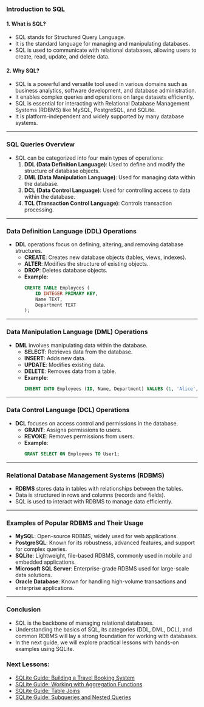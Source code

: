 ### **Introduction to SQL**

#### 1. **What is SQL?**
   - SQL stands for Structured Query Language.
   - It is the standard language for managing and manipulating databases.
   - SQL is used to communicate with relational databases, allowing users to create, read, update, and delete data.

#### 2. **Why SQL?**
   - SQL is a powerful and versatile tool used in various domains such as business analytics, software development, and database administration.
   - It enables complex queries and operations on large datasets efficiently.
   - SQL is essential for interacting with Relational Database Management Systems (RDBMS) like MySQL, PostgreSQL, and SQLite.
   - It is platform-independent and widely supported by many database systems.

---

### **SQL Queries Overview**
   - SQL can be categorized into four main types of operations:
     1. **DDL (Data Definition Language)**: Used to define and modify the structure of database objects.
     2. **DML (Data Manipulation Language)**: Used for managing data within the database.
     3. **DCL (Data Control Language)**: Used for controlling access to data within the database.
     4. **TCL (Transaction Control Language)**: Controls transaction processing.

---

### **Data Definition Language (DDL) Operations**
   - **DDL** operations focus on defining, altering, and removing database structures.
     - **CREATE**: Creates new database objects (tables, views, indexes).
     - **ALTER**: Modifies the structure of existing objects.
     - **DROP**: Deletes database objects.
     - **Example**:
       ```sql
       CREATE TABLE Employees (
           ID INTEGER PRIMARY KEY,
           Name TEXT,
           Department TEXT
       );
       ```

---

### **Data Manipulation Language (DML) Operations**
   - **DML** involves manipulating data within the database.
     - **SELECT**: Retrieves data from the database.
     - **INSERT**: Adds new data.
     - **UPDATE**: Modifies existing data.
     - **DELETE**: Removes data from a table.
     - **Example**:
       ```sql
       INSERT INTO Employees (ID, Name, Department) VALUES (1, 'Alice', 'HR');
       ```

---

### **Data Control Language (DCL) Operations**
   - **DCL** focuses on access control and permissions in the database.
     - **GRANT**: Assigns permissions to users.
     - **REVOKE**: Removes permissions from users.
     - **Example**:
       ```sql
       GRANT SELECT ON Employees TO User1;
       ```

---

### **Relational Database Management Systems (RDBMS)**
   - **RDBMS** stores data in tables with relationships between the tables.
   - Data is structured in rows and columns (records and fields).
   - SQL is used to interact with RDBMS to manage data efficiently.

---

### **Examples of Popular RDBMS and Their Usage**
   - **MySQL**: Open-source RDBMS, widely used for web applications.
   - **PostgreSQL**: Known for its robustness, advanced features, and support for complex queries.
   - **SQLite**: Lightweight, file-based RDBMS, commonly used in mobile and embedded applications.
   - **Microsoft SQL Server**: Enterprise-grade RDBMS used for large-scale data solutions.
   - **Oracle Database**: Known for handling high-volume transactions and enterprise applications.

---

### **Conclusion**
   - SQL is the backbone of managing relational databases.
   - Understanding the basics of SQL, its categories (DDL, DML, DCL), and common RDBMS will lay a strong foundation for working with databases.
   - In the next guide, we will explore practical lessons with hands-on examples using SQLite.

### **Next Lessons**: 
   - [SQLite Guide: Building a Travel Booking System](01_SQL_in_Action.md)
   - [SQLite Guide: Working with Aggregation Functions](02_SQL_in_Action_2.md)
   - [SQLite Guide: Table Joins](03_SQL_Joins.md)
   - [SQLite Guide: Subqueries and Nested Queries](04_Nested_Queries.md)